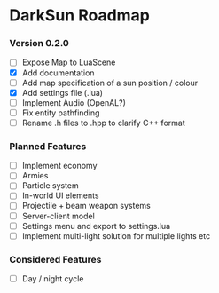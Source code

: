 # DarkSun Roadmap

### Version 0.2.0
 - [ ] Expose Map to LuaScene
 - [x] Add documentation
 - [ ] Add map specification of a sun position / colour
 - [x] Add settings file (.lua)
 - [ ] Implement Audio (OpenAL?)
 - [ ] Fix entity pathfinding
 - [ ] Rename .h files to .hpp to clarify C++ format
 
### Planned Features
 - [ ] Implement economy
 - [ ] Armies
 - [ ] Particle system
 - [ ] In-world UI elements
 - [ ] Projectile + beam weapon systems
 - [ ] Server-client model
 - [ ] Settings menu and export to settings.lua
 - [ ] Implement multi-light solution for multiple lights etc
 
### Considered Features
 - [ ] Day / night cycle
